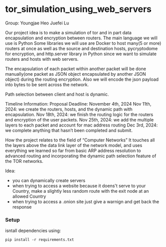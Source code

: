 # tor_simulation_using_web_servers

Group: 
Youngjae Heo 
Juefei Lu

Our project idea is to make a simulation of tor and in part data encapsulation and encryption between routers. 
The main language we will use is Python
Some libraries we will use are Docker to host many(5 or more) routers at once as well as the source and destination hosts, pycryptodome for encryption, and http.server library in Python since we want to simulate routers and hosts with web servers.

The encapsulation of each packet within another packet will be done manually(one packet as JSON object encapsulated by another JSON object) during the routing encryption. Also we will encode the json payload into bytes to be sent across the network.

Path selection between client and host is dynamic.

Timeline Information: 
Proposal Deadline: November 4th, 2024
Nov 11th, 2024: we create the routers, hosts, and the dynamic path with encapsulation.
Nov 18th, 2024: we finish the routing logic for the routers and encryption of the user packets.
Nov 25th, 2024: we add the multiple layers to each packet and account for mac address routing
Dec 3rd, 2024: we complete anything that hasn’t been completed and submit.

How the project relates to the field of “Computer Networks”
It touches all the layers above the data link layer of the network model, and uses everything we learned so far from basic ARP address resolution to advanced routing and incorporating the dynamic path selection feature of the TOR networks. 


Idea:

- you can dynamically create servers
- when trying to access a website because it doens't serve to your Country, make a slightly less random route with the exit node at an allowed Country
- when trying to access a .onion site just give a warnign and get back the response

### Setup

isntall dependencies using:
```{}
pip install -r requirements.txt
```
